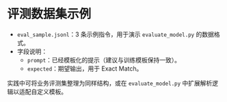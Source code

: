 # 评测数据集示例

- `eval_sample.jsonl`：3 条示例指令，用于演示 `evaluate_model.py` 的数据格式。
- 字段说明：
  - `prompt`：已经模板化的提示（建议与训练模板保持一致）。
  - `expected`：期望输出，用于 Exact Match。

实践中可将业务评测集整理为同样结构，或在 `evaluate_model.py` 中扩展解析逻辑以适配自定义模板。
